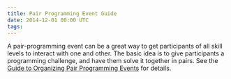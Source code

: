 ```yaml
---
title: Pair Programming Event Guide
date: 2014-12-01 00:00 UTC
tags:
---
```


A pair-programming event can be a great way to get participants of all skill levels to interact with one and other. The basic idea is to give participants a programming challenge, and have them solve it together in pairs. See the [Guide to Organizing Pair Programming Events](http://www.doorkeeperhq.com/event-planning/pair-programming-event-guide) for details.
